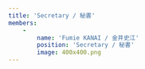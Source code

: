```yaml
---
title: 'Secretary / 秘書'
members:
    -
        name: 'Fumie KANAI / 金井史江'
        position: 'Secretary / 秘書'
        image: 400x400.png
---
```


